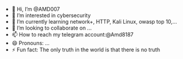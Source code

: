 - 👋 Hi, I’m @AMD007
- 👀 I’m interested in  cybersecurity 
- 🌱 I’m currently learning network+, HTTP, Kali Linux, owasp top 10,...
- 💞️ I’m looking to collaborate on ...
- 📫 How to reach my telegram account:@Amd8187
- 😄 Pronouns: ...
- ⚡ Fun fact: The only truth in the world is that there is no truth

<!---
AMD007/AMD007 is a ✨ special ✨ repository because its `README.md` (this file) appears on your GitHub profile.
You can click the Preview link to take a look at your changes.
--->
